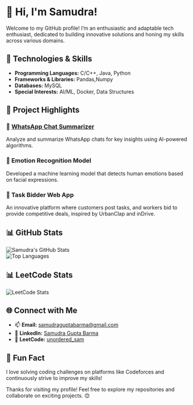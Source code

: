 # 👋 Hi, I'm Samudra!

Welcome to my GitHub profile! I’m an enthusiastic and adaptable tech enthusiast, dedicated to building innovative solutions and honing my skills across various domains.  

## 🔧 Technologies & Skills  
- **Programming Languages:** C/C++, Java, Python 
- **Frameworks & Libraries:** Pandas,Numpy  
- **Databases:** MySQL  
- **Special Interests:** AI/ML, Docker, Data Structures 

## 🌟 Project Highlights  
### 🚀 [WhatsApp Chat Summarizer](https://github.com/samudra-07/whatsapp-chat-summarizer)  
Analyze and summarize WhatsApp chats for key insights using AI-powered algorithms.  

### 🤖 Emotion Recognition Model  
Developed a machine learning model that detects human emotions based on facial expressions.  

### 🔧 Task Bidder Web App  
An innovative platform where customers post tasks, and workers bid to provide competitive deals, inspired by UrbanClap and inDrive.  

## 📊 GitHub Stats  
![Samudra's GitHub Stats](https://github-readme-stats.vercel.app/api?username=samudra-07&show_icons=true&theme=radical)  
![Top Languages](https://github-readme-stats.vercel.app/api/top-langs/?username=samudra-07&layout=compact&theme=radical)  

## 📊 LeetCode Stats  
![LeetCode Stats](https://img.shields.io/badge/LeetCode%20Solved-300-green)  

## 🌐 Connect with Me  
- 📫 **Email:** [samudraguptabarma@gmail.com](mailto:samudraguptabarma@gmail.com)  
- 💼 **LinkedIn:** [Samudra Gupta Barma](https://www.linkedin.com/in/samudragupta-barma-62a118245)  
- 🧩 **LeetCode:** [unordered_sam](https://leetcode.com/unordered_sam)  

## 📌 Fun Fact  
I love solving coding challenges on platforms like Codeforces and continuously strive to improve my skills!  

Thanks for visiting my profile! Feel free to explore my repositories and collaborate on exciting projects. 😊
